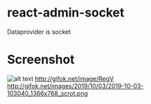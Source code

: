 # react-admin-socket
Dataprovider is socket

# Screenshot

![alt text](http://gifok.net/images/2019/10/03/2019-10-03-103040_1366x768_scrot.png)
http://gifok.net/image/RegV
http://gifok.net/images/2019/10/03/2019-10-03-103040_1366x768_scrot.png

